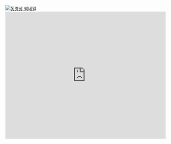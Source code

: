 <a href="https://www.youtube.com/embed/2ZGiNXSUUps" target="_blank">
  <img src="https://img.youtube.com/vi/2ZGiNXSUUps/0.jpg" alt="동영상 썸네일">
</a>

<iframe
              width="100%"
              height="400"
              src="https://www.youtube.com/embed/2ZGiNXSUUps"
              title="핵심 기능 영상 (1min)"
              frameBorder="0"
              allowFullScreen
            ></iframe>
